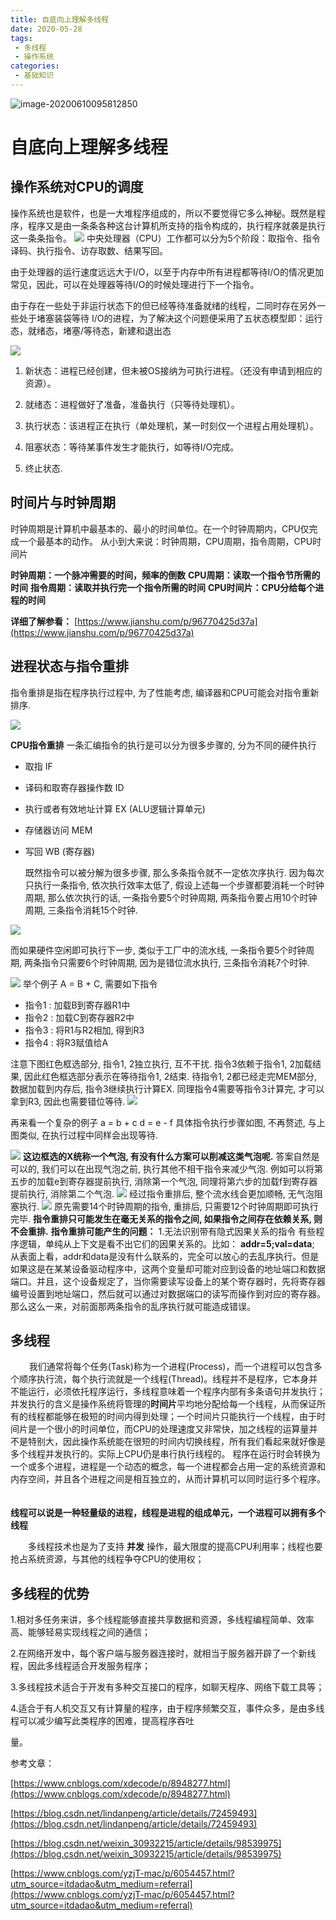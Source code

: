 ```yaml
---
title: 自底向上理解多线程
date: 2020-05-28
tags:
 - 多线程
 - 操作系统
categories:
 - 基础知识
---
```


![image-20200610095812850](https://i.loli.net/2020/06/10/U9FEIN6o5VQdyRX.png)

<!-- more -->

# 自底向上理解多线程

## 操作系统对CPU的调度

操作系统也是软件，也是一大堆程序组成的，所以不要觉得它多么神秘。既然是程序，程序又是由一条条各种这台计算机所支持的指令构成的，执行程序就袭是执行这一条条指令。
![](https://user-gold-cdn.xitu.io/2020/4/16/17181c5fffef56bc?w=490&h=445&f=jpeg&s=25037)
中央处理器（CPU）工作都可以分为5个阶段：取指令、指令译码、执行指令、访存取数、结果写回。

由于处理器的运行速度远远大于I/O，以至于内存中所有进程都等待I/O的情况更加常见，因此，可以在处理器等待I/O的时候处理进行下一个指令。

由于存在一些处于非运行状态下的但已经等待准备就绪的线程，二同时存在另外一些处于堵塞装袋等待 I/O的进程，为了解决这个问题便采用了五状态模型即：运行态，就绪态，堵塞/等待态，新建和退出态

![](https://user-gold-cdn.xitu.io/2020/4/16/17181c6002236ef4?w=768&h=343&f=png&s=137256)

1. 新状态：进程已经创建，但未被OS接纳为可执行进程。（还没有申请到相应的资源）。

2. 就绪态：进程做好了准备，准备执行（只等待处理机）。

3. 执行状态：该进程正在执行（单处理机，某一时刻仅一个进程占用处理机）。

4. 阻塞状态：等待某事件发生才能执行，如等待I/O完成。

5. 终止状态.

## 时间片与时钟周期

时钟周期是计算机中最基本的、最小的时间单位。在一个时钟周期内，CPU仅完成一个最基本的动作。
从小到大来说：时钟周期，CPU周期，指令周期，CPU时间片

**时钟周期：一个脉冲需要的时间，频率的倒数**
**CPU周期：读取一个指令节所需的时间**
**指令周期：读取并执行完一个指令所需的时间**
**CPU时间片：CPU分给每个进程的时间**

**详细了解参看：** 
[https://www.jianshu.com/p/96770425d37a](https://www.jianshu.com/p/96770425d37a)

## 进程状态与指令重排

指令重排是指在程序执行过程中, 为了性能考虑, 编译器和CPU可能会对指令重新排序.

![](https://user-gold-cdn.xitu.io/2020/4/16/17181c60016d6f34?w=275&h=378&f=gif&s=10442)

**CPU指令重排**
一条汇编指令的执行是可以分为很多步骤的, 分为不同的硬件执行

- 取指 IF
- 译码和取寄存器操作数 ID
- 执行或者有效地址计算 EX (ALU逻辑计算单元)
- 存储器访问 MEM
- 写回 WB (寄存器)

    既然指令可以被分解为很多步骤, 那么多条指令就不一定依次序执行.
因为每次只执行一条指令, 依次执行效率太低了, 假设上述每一个步骤都要消耗一个时钟周期,
那么依次执行的话, 一条指令要5个时钟周期, 两条指令要占用10个时钟周期, 三条指令消耗15个时钟.

![](https://user-gold-cdn.xitu.io/2020/4/16/17181c60017324a5?w=992&h=198&f=png&s=26983)

而如果硬件空闲即可执行下一步, 类似于工厂中的流水线, 一条指令要5个时钟周期,
两条指令只需要6个时钟周期, 因为是错位流水执行, 三条指令消耗7个时钟.

![](https://user-gold-cdn.xitu.io/2020/4/16/17181c5fffd4c446?w=659&h=139&f=jpeg&s=7292)
举个例子 A = B + C, 需要如下指令

- 指令1 : 加载B到寄存器R1中
- 指令2 : 加载C到寄存器R2中
- 指令3 : 将R1与R2相加, 得到R3
- 指令4 : 将R3赋值给A

注意下图红色框选部分, 指令1, 2独立执行, 互不干扰.
指令3依赖于指令1, 2加载结果, 因此红色框选部分表示在等待指令1, 2结束.
待指令1, 2都已经走完MEM部分, 数据加载到内存后, 指令3继续执行计算EX.
同理指令4需要等指令3计算完, 才可以拿到R3, 因此也需要错位等待.
![](https://user-gold-cdn.xitu.io/2020/4/16/17181c60019ee794?w=810&h=344&f=jpeg&s=17197)

再来看一个复杂的例子
a = b + c
d = e - f
具体指令执行步骤如图, 不再赘述, 与上图类似, 在执行过程中同样会出现等待.

![](https://user-gold-cdn.xitu.io/2020/4/16/17181c60019463b4?w=957&h=418&f=jpeg&s=26946)
**这边框选的X统称一个气泡, 有没有什么方案可以削减这类气泡呢.**
答案自然是可以的, 我们可以在出现气泡之前, 执行其他不相干指令来减少气泡.
例如可以将第五步的加载e到寄存器提前执行, 消除第一个气泡,
同理将第六步的加载f到寄存器提前执行, 消除第二个气泡.
![](https://user-gold-cdn.xitu.io/2020/4/16/17181c60019f1f95?w=216&h=402&f=jpeg&s=10743)
经过指令重排后, 整个流水线会更加顺畅, 无气泡阻塞执行.
![](https://user-gold-cdn.xitu.io/2020/4/16/17181c600235304b?w=890&h=467&f=jpeg&s=51330)
原先需要14个时钟周期的指令, 重排后, 只需要12个时钟周期即可执行完毕.
**指令重排只可能发生在毫无关系的指令之间, 如果指令之间存在依赖关系, 则不会重排.**
**指令重排可能产生的问题：**
1.无法识别带有隐式因果关系的指令
有些程序逻辑，单纯从上下文是看不出它们的因果关系的。比如：
**addr=5;val=data**;
从表面上看，addr和data是没有什么联系的，完全可以放心的去乱序执行。但是如果这是在某某设备驱动程序中，这两个变量却可能对应到设备的地址端口和数据端口。并且，这个设备规定了，当你需要读写设备上的某个寄存器时，先将寄存器编号设置到地址端口，然后就可以通过对数据端口的读写而操作到对应的寄存器。那么这么一来，对前面那两条指令的乱序执行就可能造成错误。

## 多线程

　    我们通常将每个任务(Task)称为一个进程(Process)，而一个进程可以包含多个顺序执行流，每个执行流就是一个线程(Thread)。线程并不是程序，它本身并不能运行，必须依托程序运行，多线程意味着一个程序内部有多条语句并发执行；
并发执行的含义是操作系统将管理的**时间片**平均地分配给每一个线程，从而保证所有的线程都能够在极短的时间内得到处理；一个时间片只能执行一个线程，由于时间片是一个很小的时间单位，而CPU的处理速度又非常快，加之线程的运算量并不是特别大，因此操作系统能在很短的时间内切换线程，所有我们看起来就好像是多个线程并发执行的。实际上CPU仍是串行执行线程的。
程序在运行时会转换为一个或多个进程，进程是一个动态的概念，每一个进程都会占用一定的系统资源和内存空间，并且各个进程之间是相互独立的，从而计算机可以同时运行多个程序。
　　

**线程可以说是一种轻量级的进程，线程是进程的组成单元，一个进程可以拥有多个线程**

　　多线程技术也是为了支持 **并发** 操作，最大限度的提高CPU利用率；线程也要抢占系统资源，与其他的线程争夺CPU的使用权；

## 多线程的优势

1.相对多任务来讲，多个线程能够直接共享数据和资源，多线程编程简单、效率高、能够轻易实现线程之间的通信；

2.在网络开发中，每个客户端与服务器连接时，就相当于服务器开辟了一个新线程，因此多线程适合开发服务程序；

3.多线程技术适合于开发有多种交互接口的程序，如聊天程序、网络下载工具等；

4.适合于有人机交互又有计算量的程序，由于程序频繁交互，事件众多，是由多线程可以减少编写此类程序的困难，提高程序吞吐

量。
　　

参考文章：

[https://www.cnblogs.com/xdecode/p/8948277.html](https://www.cnblogs.com/xdecode/p/8948277.html)

[https://blog.csdn.net/lindanpeng/article/details/72459493](https://blog.csdn.net/lindanpeng/article/details/72459493)

[https://blog.csdn.net/weixin_30932215/article/details/98539975](https://blog.csdn.net/weixin_30932215/article/details/98539975)

[https://www.cnblogs.com/yzjT-mac/p/6054457.html?utm_source=itdadao&utm_medium=referral](https://www.cnblogs.com/yzjT-mac/p/6054457.html?utm_source=itdadao&utm_medium=referral)